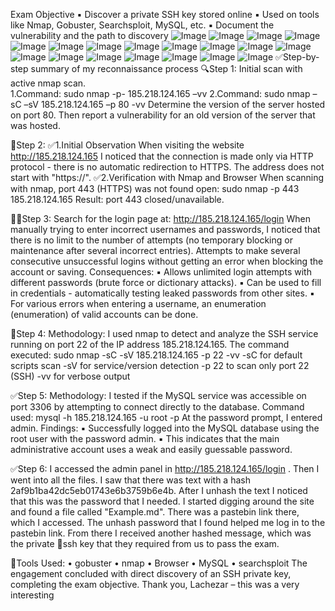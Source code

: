 Exam Objective
  ▪ Discover a private SSH key stored online
  ▪ Used on tools like Nmap, Gobuster, Searchsploit, MySQL, etc.
  ▪ Document the vulnerability and the path to discovery
![Image](https://github.com/user-attachments/assets/c24a3be8-7d24-4c90-af5f-4d478f222ea1)
![Image](https://github.com/user-attachments/assets/637dca44-37a8-4a13-aec7-0661bbb8b1ba)
![Image](https://github.com/user-attachments/assets/ab907f17-da1e-435c-ad53-f91a324868d1)
![Image](https://github.com/user-attachments/assets/27b13494-065c-437c-a416-45307ba9abd7)
![Image](https://github.com/user-attachments/assets/aab32a8f-67e6-4b34-9a8d-866841ab3058)
![Image](https://github.com/user-attachments/assets/681b8f13-def5-4e01-b16d-b49869c4c0e3)
![Image](https://github.com/user-attachments/assets/62ff053f-15ea-4d7e-bd3a-0b37caa7cd4b)
![Image](https://github.com/user-attachments/assets/eda096d3-4ed1-44ac-955e-db55798a0a77)
![Image](https://github.com/user-attachments/assets/86f3aa1b-19b8-4a10-966f-e0f6bad289e8)
![Image](https://github.com/user-attachments/assets/8c34207c-e472-4baf-b304-9f3e75ed41ba)
![Image](https://github.com/user-attachments/assets/9d474046-a19d-42b5-9180-8840b8e6d6d2)
![Image](https://github.com/user-attachments/assets/e8fd6b10-6451-4d4b-9feb-d2d7b0f04978)
![Image](https://github.com/user-attachments/assets/157b492d-6f9a-44e6-98bc-fc0e17e1252c)
![Image](https://github.com/user-attachments/assets/4046526a-03fe-47af-b089-079d11f51614)
![Image](https://github.com/user-attachments/assets/33dc070d-3089-47df-b18a-a8b460ba2bd7)
![Image](https://github.com/user-attachments/assets/1dc3d46f-fd28-461c-ae09-bf794e493d9e)
![Image](https://github.com/user-attachments/assets/f270e9b8-5c37-4951-9209-a419cbd81100)
![Image](https://github.com/user-attachments/assets/4c91e27d-bfcc-4cf6-8af0-8c02251d75b6)
![Image](https://github.com/user-attachments/assets/16e46a27-4708-421f-972b-0892695fc3ea)
✅Step-by-step summary of my reconnaissance process 
🔍Step 1: Initial scan with active nmap scan.  
    1.Command: sudo nmap -p- 185.218.124.165 –vv
    2.Command: sudo nmap –sC –sV 185.218.124.165 –p 80 -vv
    Determine the version of the server hosted on port 80. Then report a                  vulnerability for an old version of the server that was hosted.

🧭Step 2: 
✅1.Initial Observation
When visiting the website http://185.218.124.165 I noticed that the connection is made only via HTTP protocol - there is no automatic redirection to HTTPS. The address does not start with "https://".
✅2.Verification with Nmap and Browser
When scanning with nmap, port 443 (HTTPS) was not found open:
sudo nmap -p 443 185.218.124.165
Result: port 443 closed/unavailable.


🧑‍💻Step 3: 
Search for the login page at:
http://185.218.124.165/login
When manually trying to enter incorrect usernames and passwords, I noticed that there is no limit to the number of attempts (no temporary blocking or maintenance after several incorrect entries).
Attempts to make several consecutive unsuccessful logins without getting an error when blocking the account or saving.
Consequences:
  ▪ Allows unlimited login attempts with different passwords (brute force or             dictionary attacks).
  ▪ Can be used to fill in credentials - automatically testing leaked passwords from     other sites.
  ▪ For various errors when entering a username, an enumeration (enumeration) of         valid accounts can be done.

🧨Step 4:
Methodology:
I used nmap to detect and analyze the SSH service running on port 22 of the IP address 185.218.124.165.
The command executed:
  sudo nmap -sC -sV 185.218.124.165 -p 22 -vv
  -sC for default scripts scan
  -sV for service/version detection
  -p 22 to scan only port 22 (SSH)
  -vv for verbose output

✅Step 5:
Methodology:
I tested if the MySQL service was accessible on port 3306 by attempting to connect directly to the database.
Command used:
mysql -h 185.218.124.165 -u root -p
At the password prompt, I entered admin.
Findings:
  ▪ Successfully logged into the MySQL database using the root user with the password     admin.
  ▪ This indicates that the main administrative account uses a weak and easily            guessable password.

✅Step 6:
I accessed the admin panel in http://185.218.124.165/login . Then I went into all the files. I saw that there was text with a hash 2af9b1ba42dc5eb01743e6b3759b6e4b. After I unhash the text I noticed that this was the password that I needed. I started digging around the site and found a file called "Example.md". There was a pastebin link there, which I accessed. The unhash password that I found helped me log in to the pastebin link. From there I received another hashed message, which was the private 🔐ssh key that they required from us to pass the exam.


🧰Tools Used: • gobuster • nmap • Browser • MySQL • searchsploit
The engagement concluded with direct discovery of an SSH private key, completing the exam objective. Thank you, Lachezar – this was a very interesting
